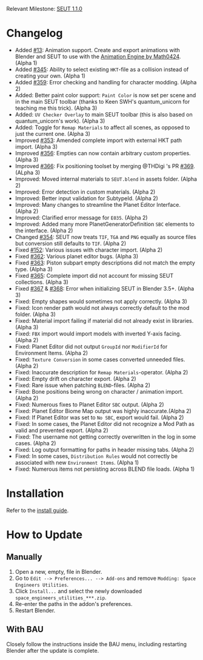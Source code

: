 Relevant Milestone: [SEUT 1.1.0](https://github.com/enenra/space-engineers-utilities/milestone/29)

# Changelog
* Added [#13](https://github.com/enenra/space-engineers-utilities/issues/13): Animation support. Create and export animations with Blender and SEUT to use with the [Animation Engine by Math0424](https://steamcommunity.com/sharedfiles/filedetails/?id=2880317963). (Alpha 1)
* Added [#345](https://github.com/enenra/space-engineers-utilities/issues/345): Ability to select existing `HKT`-file as a collision instead of creating your own. (Alpha 1)
* Added [#359](https://github.com/enenra/space-engineers-utilities/issues/359): Error checking and handling for character modding. (Alpha 2)
* Added: Better paint color support: `Paint Color` is now set per scene and in the main SEUT toolbar (thanks to Keen SWH's quantum_unicorn for teaching me this trick). (Alpha 3)
* Added: `UV Checker Overlay` to main SEUT toolbar (this is also based on quantum_unicorn's work). (Alpha 3)
* Added: Toggle for `Remap Materials` to affect all scenes, as opposed to just the current one. (Alpha 3)
* Improved [#353](https://github.com/enenra/space-engineers-utilities/issues/353): Amended complete import with external HKT path import. (Alpha 3)
* Improved [#356](https://github.com/enenra/space-engineers-utilities/issues/356): Empties can now contain arbitrary custom properties. (Alpha 3)
* Improved [#366](https://github.com/enenra/space-engineers-utilities/issues/366): Fix positioning toolset by merging @THDigi 's PR [#369](https://github.com/enenra/space-engineers-utilities/issues/369). (ALpha 3)
* Improved: Moved internal materials to `SEUT.blend` in assets folder. (Alpha 2)
* Improved: Error detection in custom materials. (Alpha 2)
* Improved: Better input validation for SubtypeId. (Alpha 2)
* Improved: Many changes to streamline the Planet Editor Interface. (Alpha 2)
* Improved: Clarified error message for `E035`. (Alpha 2)
* Improved: Added many more PlanetGeneratorDefinition `SBC` elements to the interface. (Alpha 2)
* Changed [#354](https://github.com/enenra/space-engineers-utilities/issues/354): SEUT now treats `TIF`, `TGA` and `PNG` equally as source files but conversion still defaults to `TIF`. (Alpha 2)
* Fixed [#152](https://github.com/enenra/space-engineers-utilities/issues/152): Various issues with character import. (Alpha 2)
* Fixed [#362](https://github.com/enenra/space-engineers-utilities/issues/362): Various planet editor bugs. (Alpha 3)
* Fixed [#363](https://github.com/enenra/space-engineers-utilities/issues/363): Piston subpart empty descriptions did not match the empty type. (Alpha 3)
* Fixed [#365](https://github.com/enenra/space-engineers-utilities/issues/365): Complete import did not account for missing SEUT collections. (Alpha 3)
* Fixed [#367](https://github.com/enenra/space-engineers-utilities/issues/367) & [#368](https://github.com/enenra/space-engineers-utilities/issues/368): Error when initializing SEUT in Blender 3.5+. (Alpha 3)
* Fixed: Empty shapes would sometimes not apply correctly. (Alpha 3)
* Fixed: Icon render path would not always correctly default to the mod folder. (Alpha 3)
* Fixed: Material import failing if material did not already exist in libraries. (Alpha 3)
* Fixed: `FBX` import would import models with inverted Y-axis facing. (Alpha 2)
* Fixed: Planet Editor did not output `GroupId` nor `ModifierId` for Environment Items. (Alpha 2)
* Fixed: `Texture Conversion` in some cases converted unneeded files. (Alpha 2)
* Fixed: Inaccurate description for `Remap Materials`-operator. (Alpha 2)
* Fixed: Empty drift on character export. (Alpha 2)
* Fixed: Rare issue when patching `BLEND`-files. (Alpha 2)
* Fixed: Bone positions being wrong on character / animation import. (Alpha 2)
* Fixed: Numerous fixes to Planet Editor `SBC` output. (Alpha 2)
* Fixed: Planet Editor Biome Map output was highly inaccurate.(Alpha 2)
* Fixed: If Planet Editor was set to `No SBC`, export would fail. (Alpha 2)
* Fixed: In some cases, the Planet Editor did not recognize a Mod Path as valid and prevented export. (Alpha 2)
* Fixed: The username not getting correctly overwritten in the log in some cases. (Alpha 2)
* Fixed: Log output formatting for paths in header missing tabs. (Alpha 2)
* Fixed: In some cases, `Distribution Rules` would not correctly be associated with new `Environment Items`. (Alpha 1)
* Fixed: Numerous items not persisting across BLEND file loads. (Alpha 1)

# Installation
Refer to the [install guide](https://semref.atlassian.net/wiki/spaces/tutorials/pages/131411/SEUT+Installation+Guide).

# How to Update
## Manually
1. Open a new, empty, file in Blender.
2. Go to `Edit --> Preferences... --> Add-ons` and remove `Modding: Space Engineers Utilities`.
3. Click `Install...` and select the newly downloaded `space_engineers_utilities_***.zip`.
4. Re-enter the paths in the addon's preferences.
5. Restart Blender.

## With BAU
Closely follow the instructions inside the BAU menu, including restarting Blender after the update is complete.